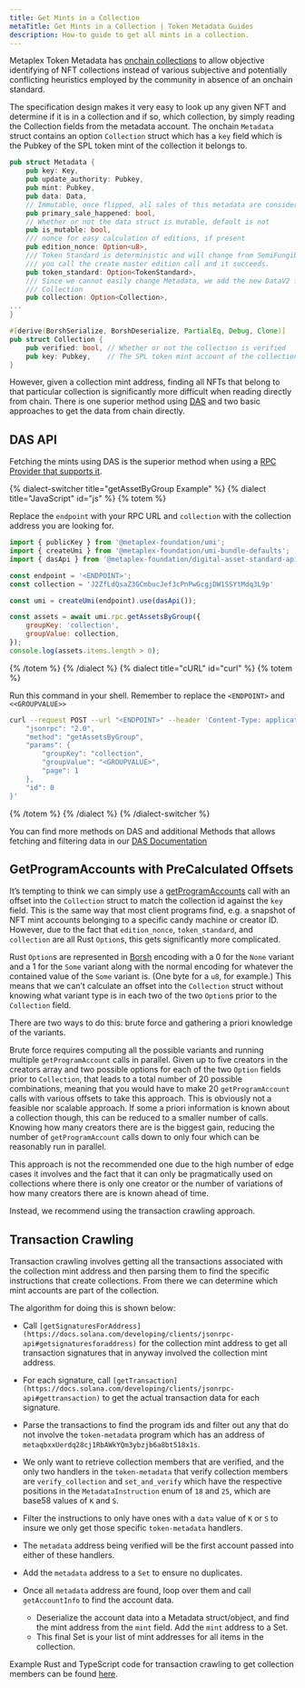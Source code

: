 ```yaml
---
title: Get Mints in a Collection
metaTitle: Get Mints in a Collection | Token Metadata Guides
description: How-to guide to get all mints in a collection.
---
```


Metaplex Token Metadata has [onchain collections](/token-metadata/collections) to allow objective identifying of NFT collections instead of various subjective and potentially conflicting heuristics employed by the community in absence of an onchain standard. 

The specification design makes it very easy to look up any given NFT and determine if it is in a collection and if so, which collection, by simply reading the Collection fields from the metadata account. The onchain `Metadata` struct contains an option `Collection` struct which has a `key` field which is the Pubkey of the SPL token mint of the collection it belongs to.

```rust
pub struct Metadata {
	pub key: Key,
	pub update_authority: Pubkey,
	pub mint: Pubkey,
	pub data: Data,
	// Immutable, once flipped, all sales of this metadata are considered secondary.
	pub primary_sale_happened: bool,
	// Whether or not the data struct is mutable, default is not
	pub is_mutable: bool,
	/// nonce for easy calculation of editions, if present
	pub edition_nonce: Option<u8>,
	/// Token Standard is deterministic and will change from SemiFungible to NonFungible if
	/// you call the create master edition call and it succeeds.
	pub token_standard: Option<TokenStandard>,
	/// Since we cannot easily change Metadata, we add the new DataV2 fields here at the end.
	/// Collection
	pub collection: Option<Collection>,
...
}

#[derive(BorshSerialize, BorshDeserialize, PartialEq, Debug, Clone)]
pub struct Collection {
	pub verified: bool, // Whether or not the collection is verified
	pub key: Pubkey,    // The SPL token mint account of the collection NFT
}
```

However, given a collection mint address, finding all NFTs that belong to that particular collection is significantly more difficult when reading directly from chain. There is one superior method using [DAS](/das-api) and two basic approaches to get the data from chain directly.

## DAS API
Fetching the mints using DAS is the superior method when using a [RPC Provider that supports it](/rpc-providers#metaplex-das-api).

{% dialect-switcher title="getAssetByGroup Example" %}
{% dialect title="JavaScript" id="js" %}
{% totem %}

Replace the `endpoint` with your RPC URL and `collection` with the collection address you are looking for. 

```js
import { publicKey } from '@metaplex-foundation/umi';
import { createUmi } from '@metaplex-foundation/umi-bundle-defaults';
import { dasApi } from '@metaplex-foundation/digital-asset-standard-api';

const endpoint = '<ENDPOINT>';
const collection = 'J2ZfLdQsaZ3GCmbucJef3cPnPwGcgjDW1SSYtMdq3L9p'

const umi = createUmi(endpoint).use(dasApi());

const assets = await umi.rpc.getAssetsByGroup({
    groupKey: 'collection',
    groupValue: collection,
});
console.log(assets.items.length > 0);
```

{% /totem %}
{% /dialect %}
{% dialect title="cURL" id="curl" %}
{% totem %}

Run this command in your shell. Remember to replace the `<ENDPOINT>` and `<<GROUPVALUE>>`

```sh
curl --request POST --url "<ENDPOINT>" --header 'Content-Type: application/json' --data '{
    "jsonrpc": "2.0",
    "method": "getAssetsByGroup",
    "params": {
        "groupKey": "collection",
        "groupValue": "<GROUPVALUE>",
        "page": 1
    },
    "id": 0
}'
```

{% /totem %}
{% /dialect %}
{% /dialect-switcher %}

You can find more methods on DAS and additional Methods that allows fetching and filtering data in our [DAS Documentation](/das-api)

## GetProgramAccounts with PreCalculated Offsets

It’s tempting to think we can simply use a [getProgramAccounts](https://docs.solana.com/developing/clients/jsonrpc-api#getprogramaccounts) call with an offset into the `Collection` struct to match the collection id against the `key` field. This is the same way that most client programs find, e.g. a snapshot of NFT mint accounts belonging to a specific candy machine or creator ID. However, due to the fact that `edition_nonce`, `token_standard`, and `collection` are all Rust `Option`s, this gets significantly more complicated. 

Rust `Option`s are represented in [Borsh](https://borsh.io/) encoding with a 0 for the `None` variant and a 1 for the `Some` variant along with the normal encoding for whatever the contained value of the `Some` variant is. (One byte for a `u8`, for example.) This means that we can’t calculate an offset into the `Collection` struct without knowing what variant type is in each two of the two `Option`s prior to the `Collection` field. 

There are two ways to do this: brute force and gathering a priori knowledge of the variants. 

Brute force requires computing all the possible variants and running multiple `getProgramAccount` calls in parallel. Given up to five creators in the creators array and two possible options for each of the two `Option` fields prior to `Collection`, that leads to a total number of 20 possible combinations, meaning that you would have to make 20 `getProgramAccount` calls with various offsets to take this approach. This is obviously not a feasible nor scalable approach. 
If some a priori information is known about a collection though, this can be reduced to a smaller number of calls. Knowing how many creators there are is the biggest gain, reducing the number of `getProgramAccount` calls down to only four which can be reasonably run in parallel. 

This approach is not the recommended one due to the high number of edge cases it involves and the fact that it can only be pragmatically used on collections where there is only one creator or the number of variations of how many creators there are is known ahead of time. 

Instead, we recommend using the transaction crawling approach.

## Transaction Crawling

Transaction crawling involves getting all the transactions associated with the collection mint address and then parsing them to find the specific instructions that create collections. From there we can determine which mint accounts are part of the collection. 

The algorithm for doing this is shown below:

- Call `[getSignaturesForAddress](https://docs.solana.com/developing/clients/jsonrpc-api#getsignaturesforaddress)` for the collection mint address to get all transaction signatures that in anyway involved the collection mint address.
- For each signature, call `[getTransaction](https://docs.solana.com/developing/clients/jsonrpc-api#gettransaction)` to get the actual transaction data for each signature.
- Parse the transactions to find the program ids and filter out any that do not involve the `token-metadata` program which has an address of `metaqbxxUerdq28cj1RbAWkYQm3ybzjb6a8bt518x1s`.
- We only want to retrieve collection members that are verified, and the only two handlers in the `token-metadata` that verify collection members are `verify_collection` and `set_and_verify` which have the respective positions in the `MetadataInstruction` enum of `18` and `25`, which are base58 values of `K` and `S`.
- Filter the instructions to only have ones with a `data` value of `K` or `S` to insure we only get those specific `token-metadata` handlers.
- The `metadata` address being verified will be the first account passed into either of these handlers.
- Add the `metadata` address to a `Set` to ensure no duplicates.

- Once all `metadata` address are found, loop over them and call `getAccountInfo` to find the account data.
    - Deserialize the account data into a Metadata struct/object, and find the mint address from the `mint` field. Add the `mint` address to a Set.
    - This final Set is your list of mint addresses for all items in the collection.

Example Rust and TypeScript code for transaction crawling to get collection members can be found [here](https://github.com/metaplex-foundation/get-collection).